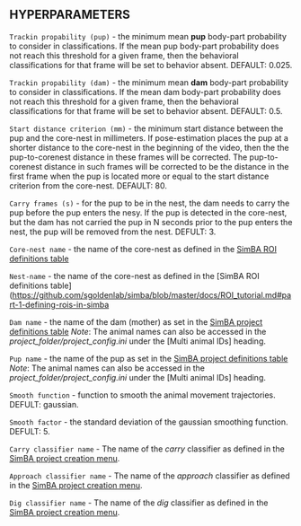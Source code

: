 







## HYPERPARAMETERS

`Trackin propability (pup)` - the minimum mean **pup** body-part probability to consider in classifications. If the mean pup body-part probability does not reach this threshold for a given frame, then the behavioral classifications for that frame will be set to behavior absent. DEFAULT: 0.025.  

`Trackin propability (dam)` - the minimum mean **dam** body-part probability to consider in classifications. If the mean dam body-part probability does not reach this threshold for a given frame, then the behavioral classifications for that frame will be set to behavior absent. DEFAULT: 0.5.

`Start distance criterion (mm)` - the minimum start distance between the pup and the core-nest in millimeters. If pose-estimation places the pup at a shorter distance to the core-nest in the beginning of the video, then the the pup-to-corenest distance in these frames will be corrected. The pup-to-corenest distance in such frames will be corrected to be the distance in the first frame when the pup is located more or equal to the start distance criterion from the core-nest. DEFAULT: 80.

`Carry frames (s)` - for the pup to be in the nest, the dam needs to carry the pup before the pup enters the nesy. If the pup is detected in the core-nest, but the dam has not carried the pup in N seconds prior to the pup enters the nest, the pup will be removed from the nest. DEFULT: 3.  

`Core-nest name` - the name of the core-nest as defined in the [SimBA ROI definitions table](https://github.com/sgoldenlab/simba/blob/master/docs/ROI_tutorial.md#part-1-defining-rois-in-simba)

`Nest-name` - the name of the core-nest as defined in the [SimBA ROI definitions table](https://github.com/sgoldenlab/simba/blob/master/docs/ROI_tutorial.md#part-1-defining-rois-in-simba 

`Dam name` - the name of the dam (mother) as set in the [SimBA project definitions table](https://github.com/sgoldenlab/simba/blob/master/docs/Multi_animal_pose.md#step-4-import-your-tracking-data) *Note*: The animal names can also be accessed in the *project_folder/project_config.ini* under the [Multi animal IDs] heading. 

`Pup name` - the name of the pup as set in the [SimBA project definitions table](https://github.com/sgoldenlab/simba/blob/master/docs/Multi_animal_pose.md#step-4-import-your-tracking-data) *Note*: The animal names can also be accessed in the *project_folder/project_config.ini* under the [Multi animal IDs] heading. 

`Smooth function` - function to smooth the animal movement trajectories. DEFULT: gaussian. 

`Smooth factor` - the standard deviation of the gaussian smoothing function. DEFULT: 5.

`Carry classifier name` - The name of the *carry* classifier as defined in the [SimBA project creation menu](https://github.com/sgoldenlab/simba/blob/master/docs/Scenario1.md#part-1-create-a-new-project-1).

`Approach classifier name` - The name of the *approach* classifier as defined in the [SimBA project creation menu](https://github.com/sgoldenlab/simba/blob/master/docs/Scenario1.md#part-1-create-a-new-project-1).

`Dig classifier name` - The name of the *dig* classifier as defined in the [SimBA project creation menu](https://github.com/sgoldenlab/simba/blob/master/docs/Scenario1.md#part-1-create-a-new-project-1).
